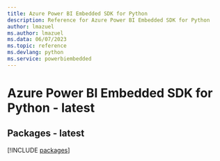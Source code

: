 ```yaml
---
title: Azure Power BI Embedded SDK for Python
description: Reference for Azure Power BI Embedded SDK for Python
author: lmazuel
ms.author: lmazuel
ms.data: 06/07/2023
ms.topic: reference
ms.devlang: python
ms.service: powerbiembedded
---
```

# Azure Power BI Embedded SDK for Python - latest
## Packages - latest
[!INCLUDE [packages](power-bi-embedded-index.md)]